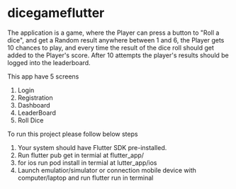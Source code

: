 
# dicegameflutter
The application is a game, where the Player can press a button to "Roll a dice", and get a Random result anywhere between 1 and 6, the Player gets 10 chances to play, and every time the result of the dice roll should get added to the Player's score. After 10 attempts the player's results should be logged into the leaderboard.

This app have 5 screens
1. Login
2. Registration
3. Dashboard
4. LeaderBoard
5. Roll Dice

To run this project please follow below steps
1. Your system should have Flutter SDK pre-installed.
2. Run flutter pub get in termial at flutter_app/
3. for ios run pod install in termial at lutter_app/ios
4. Launch emulatior/simulator or connection mobile device with computer/laptop and run flutter run in terminal
